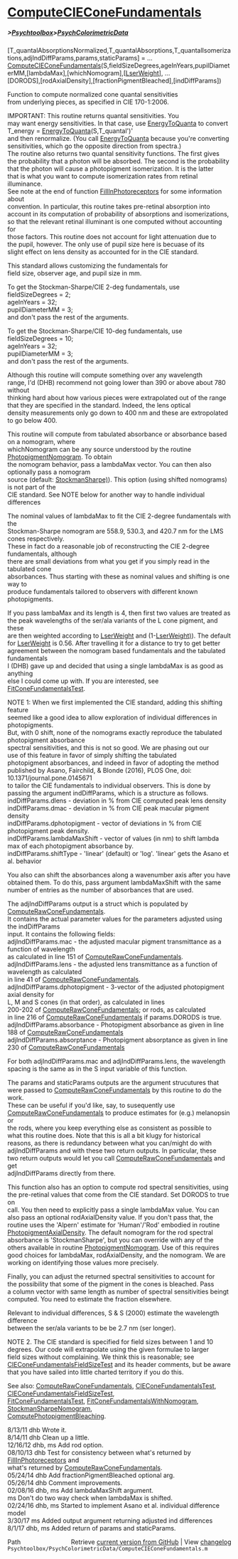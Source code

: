 # [ComputeCIEConeFundamentals](ComputeCIEConeFundamentals)
##### >[Psychtoolbox](Psychtoolbox)>[PsychColorimetricData](PsychColorimetricData)

[T\_quantalAbsorptionsNormalized,T\_quantalAbsorptions,T\_quantalIsomerizations,adjIndDiffParams,params,staticParams] = ...  
  [ComputeCIEConeFundamentals](ComputeCIEConeFundamentals)(S,fieldSizeDegrees,ageInYears,pupilDiameterMM,[lambdaMax],[whichNomogram],[[LserWeight](LserWeight)], ...  
  [DORODS],[rodAxialDensity],[fractionPigmentBleached],[indDiffParams])  
  
Function to compute normalized cone quantal sensitivities  
from underlying pieces, as specified in CIE 170-1:2006.  
  
IMPORTANT: This routine returns quantal sensitivities.  You  
may want energy sensitivities.  In that case, use [EnergyToQuanta](EnergyToQuanta) to convert  
  T\_energy = [EnergyToQuanta](EnergyToQuanta)(S,T\_quantal')'  
and then renormalize.  (You call [EnergyToQuanta](EnergyToQuanta) because you're converting  
sensitivities, which go the opposite direction from spectra.)  
The routine also returns two quantal sensitivity functions. The first gives  
the probability that a photon will be absorbed.  The second is the probability  
that the photon will cause a photopigment isomerization.  It is the latter  
that is what you want to compute isomerization rates from retinal illuminance.  
See note at the end of function [FillInPhotoreceptors](FillInPhotoreceptors) for some information about  
convention.  In particular, this routine takes pre-retinal absorption into  
account in its computation of probability of absorptions and isomerizations,  
so that the relevant retinal illuminant is one computed without accounting for  
those factors.  This routine does not account for light attenuation due to  
the pupil, however.  The only use of pupil size here is becuase of its  
slight effect on lens density as accounted for in the CIE standard.  
  
This standard allows customizing the fundamentals for  
field size, observer age, and pupil size in mm.  
  
To get the Stockman-Sharpe/CIE 2-deg fundamentals, use  
  fieldSizeDegrees = 2;  
  ageInYears = 32;  
  pupilDiameterMM = 3;  
and don't pass the rest of the arguments.  
  
To get the Stockman-Sharpe/CIE 10-deg fundamentals, use  
  fieldSizeDegrees = 10;  
  ageInYears = 32;  
  pupilDiameterMM = 3;  
and don't pass the rest of the arguments.  
  
Although this routine will compute something over any wavelength  
range, I'd (DHB) recommend not going lower than 390 or above about 780 without  
thinking hard about how various pieces were extrapolated out of the range  
that they are specified in the standard.  Indeed, the lens optical  
density measurements only go down to 400 nm and these are extropolated  
to go below 400.  
  
This routine will compute from tabulated absorbance or absorbance based on a nomogram, where  
whichNomogram can be any source understood by the routine [PhotopigmentNomogram](PhotopigmentNomogram).  To obtain  
the nomogram behavior, pass a lambdaMax vector. You can then also optionally pass a nomogram  
source (default: [StockmanSharpe)](StockmanSharpe)).  This option (using shifted nomograms) is not part of the  
CIE standard. See NOTE below for another way to handle individual differences   
  
The nominal values of lambdaMax to fit the CIE 2-degree fundamentals with the  
Stockman-Sharpe nomogram are 558.9, 530.3, and 420.7 nm for the LMS cones respectively.  
These in fact do a reasonable job of reconstructing the CIE 2-degree fundamentals, although  
there are small deviations from what you get if you simply read in the tabulated cone  
absorbances.  Thus starting with these as nominal values and shifting is one way to  
produce fundamentals tailored to observers with different known photopigments.  
  
If you pass lambaMax and its length is 4, then first two values are treated as  
the peak wavelengths of the ser/ala variants of the L cone pigment, and these  
are then weighted according to [LserWeight](LserWeight) and (1-[LserWeight)](LserWeight)).  The default  
for [LserWeight](LserWeight) is 0.56.  After travelling it for a distance to try to get better  
agreement between the nomogram based fundamentals and the tabulated fundamentals  
I (DHB) gave up and decided that using a single lambdaMax is as good as anything  
else I could come up with. If you are interested, see [FitConeFundamentalsTest](FitConeFundamentalsTest).  
  
NOTE 1: When we first implemented the CIE standard, adding this shifting feature  
seemed like a good idea to allow exploration of individual differences in photopigments.  
But, with 0 shift, none of the nomograms exactly reproduce the tabulated photopigment absorbance  
spectral sensitivities, and this is not so good.  We are phasing out our  
use of this feature in favor of simply shifting the tabulated  
photopigment absorbances, and indeed in favor of adopting the method  
published by Asano, Fairchild, & Blonde (2016), PLOS One, doi: 10.1371/journal.pone.0145671  
to tailor the CIE fundamentals to individual observers.  This is done by  
passing the argument indDiffParams, which is a structure as follows.  
  indDiffParams.dlens - deviation in % from CIE computed peak lens density  
  indDiffParams.dmac -  deviation in % from CIE peak macular pigment density  
  indDiffParams.dphotopigment - vector of deviations in % from CIE photopigment peak density.  
  indDiffParams.lambdaMaxShift - vector of values (in nm) to shift lambda max of each photopigment absorbance by.    
  indDiffParams.shiftType - 'linear' (default) or 'log'. 'linear' gets the Asano et al. behavior  
  
You also can shift the absorbances along a wavenumber axis after you have  
obtained them.  To do this, pass argument lambdaMaxShift with the same  
number of entries as the number of absorbances that are used.  
  
The adjIndDiffParams output is a struct which is populated by [ComputeRawConeFundamentals](ComputeRawConeFundamentals).  
It contains the actual parameter values for the parameters adjusted using the indDiffParams   
input. It contains the following fields:  
   adjIndDiffParams.mac - the adjusted macular pigment transmittance as a function of wavelength  
                          as calculated in line 151 of [ComputeRawConeFundamentals](ComputeRawConeFundamentals).  
   adjIndDiffParams.lens - the adjusted lens transmittance as a function of wavelength as calculated  
                           in line 41 of [ComputeRawConeFundamentals](ComputeRawConeFundamentals).  
   adjIndDiffParams.dphotopigment - 3-vector of the adjusted photopigment axial density for  
                                    L, M and S cones (in that order), as calculated in lines  
                                    200-202 of [ComputeRawConeFundamentals](ComputeRawConeFundamentals); or rods, as calculated  
                                    in line 216 of [ComputeRawConeFundamentals](ComputeRawConeFundamentals) if params.DORODS is true.  
   adjIndDiffParams.absorbance - Photopigment absorbance as given in line 188 of [ComputeRawConeFundamentals](ComputeRawConeFundamentals)  
   adjIndDiffParams.absorptance - Photopigment absorptance as given in line 230 of [ComputeRawConeFundamentals](ComputeRawConeFundamentals)  
  
For both adjIndDiffParams.mac and adjIndDiffParams.lens, the wavelength  
spacing is the same as in the S input variable of this function.  
  
The params and staticParams outputs are the argument strucutures that  
were passed to [ComputeRawConeFundamentals](ComputeRawConeFundamentals) by this routine to do the work.  
These can be useful if you'd like, say, to susequently use  
[ComputeRawConeFundamentals](ComputeRawConeFundamentals) to produce estimates for (e.g.) melanopsin or  
the rods, where you keep everything else as consistent as possible to  
what this routine does. Note that this is all a bit klugy for historical  
reasons, as there is redundancy between what you can/might do with  
adjIndDiffParams and with these two return outputs. In particular, these  
two return outputs would let you call [ComputeRawConeFundamentals](ComputeRawConeFundamentals) and get  
adjIndDiffParams directly from there.  
  
This function also has an option to compute rod spectral sensitivities, using  
the pre-retinal values that come from the CIE standard.  Set DORODS to true on  
call.  You then need to explicitly pass a single lambdaMax value.  You can  
also pass an optional rodAxialDensity value.  If you don't pass that, the  
routine uses the 'Alpern' estimate for 'Human'/'Rod' embodied in routine  
[PhotopigmentAxialDensity](PhotopigmentAxialDensity).  The default nomogram for the rod spectral  
absorbance is 'StockmanSharpe', but you can override with any of the  
others available in routine [PhotopigmentNomogram](PhotopigmentNomogram).  Use of this requires  
good choices for lambdaMax, rodAxialDensity, and the nomogram.  We are  
working on identifying those values more precisely.  
  
Finally, you can adjust the returned spectral sensitivities to account for  
the possibility that some of the pigment in the cones is bleached.  Pass  
a column vector with same length as number of spectral sensitivities beingt  
computed.  You need to estimate the fraction elsewhere.  
  
Relevant to individual differences, S & S (2000) estimate the wavelength difference  
between the ser/ala variants to be be 2.7 nm (ser longer).  
  
NOTE 2.  The CIE standard is specified for field sizes between 1 and 10  
degrees.  Our code will extrapolate using the given formulae to larger  
field sizes without complaining.  We think this is reasonable; see  
[CIEConeFundamentalsFieldSizeTest](CIEConeFundamentalsFieldSizeTest) and its header comments, but be aware  
that you have sailed into little charted territory if you do this.  
  
See also: [ComputeRawConeFundamentals](ComputeRawConeFundamentals), [CIEConeFundamentalsTest](CIEConeFundamentalsTest), [CIEConeFundamentalsFieldSizeTest](CIEConeFundamentalsFieldSizeTest),   
[FitConeFundamentalsTest](FitConeFundamentalsTest), [FitConeFundamentalsWithNomogram](FitConeFundamentalsWithNomogram), [StockmanSharpeNomogram](StockmanSharpeNomogram),  
[ComputePhotopigmentBleaching](ComputePhotopigmentBleaching).  
  
8/13/11  dhb  Wrote it.  
8/14/11  dhb  Clean up a little.  
12/16/12 dhb, ms  Add rod option.  
08/10/13 dhb  Test for consistency between what's returned by [FillInPhotoreceptors](FillInPhotoreceptors) and  
              what's returned by [ComputeRawConeFundamentals](ComputeRawConeFundamentals).  
05/24/14 dhb  Add fractionPigmentBleached optional arg.  
05/26/14 dhb  Comment improvements.  
02/08/16 dhb, ms  Add lambdaMaxShift argument.  
         ms   Don't do two way check when lambdaMax is shifted.  
02/24/16 dhb, ms  Started to implement Asano et al. individual difference model  
3/30/17  ms   Added output argument returning adjusted ind differences  
8/1/17   dhb, ms  Added return of params and staticParams.  




<div class="code_header" style="text-align:right;">
  <span style="float:left;">Path&nbsp;&nbsp;</span> <span class="counter">Retrieve <a href=
  "https://raw.github.com/Psychtoolbox-3/Psychtoolbox-3/beta/Psychtoolbox/PsychColorimetricData/ComputeCIEConeFundamentals.m">current version from GitHub</a> | View <a href=
  "https://github.com/Psychtoolbox-3/Psychtoolbox-3/commits/beta/Psychtoolbox/PsychColorimetricData/ComputeCIEConeFundamentals.m">changelog</a></span>
</div>
<div class="code">
  <code>Psychtoolbox/PsychColorimetricData/ComputeCIEConeFundamentals.m</code>
</div>

